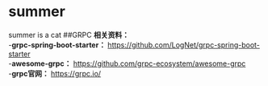 # summer
summer is a cat
##GRPC
**相关资料：**    
-**grpc-spring-boot-starter：** https://github.com/LogNet/grpc-spring-boot-starter      
-**awesome-grpc：** https://github.com/grpc-ecosystem/awesome-grpc     
-**grpc官网：** https://grpc.io/     


